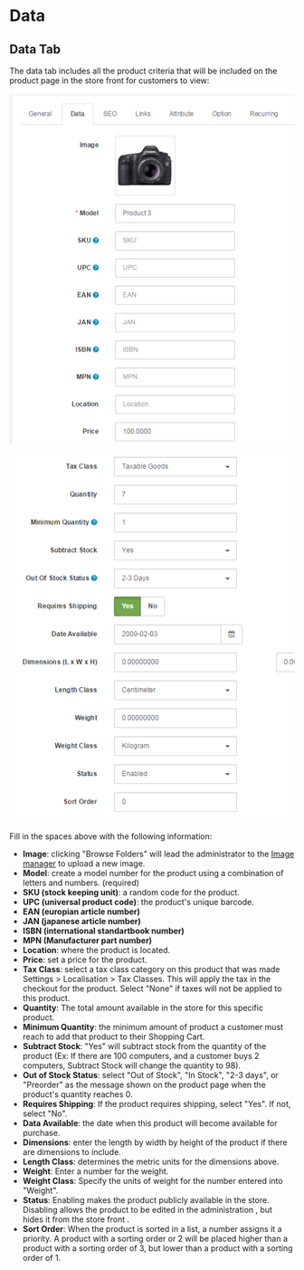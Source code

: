 Data
====

Data Tab
--------

The data tab includes all the product criteria that will be included on the product page in the store front for customers to view:

![products data](_images/products-data-1.png)

![products data](_images/products-data-2.png)

Fill in the spaces above with the following information:

- **Image**: clicking "Browse Folders" will lead the administrator to the [Image manager](docs/user-manual/admin/image-manager) to upload a new image.
- **Model**: create a model number for the product using a combination of letters and numbers. (required)
- **SKU (stock keeping unit)**: a random code for the product.
- **UPC (universal product code)**: the product's unique barcode.
- **EAN (europian article number)**
- **JAN (japanese article number)**
- **ISBN (international standartbook number)**
- **MPN (Manufacturer part number)**
- **Location**: where the product is located.
- **Price**: set a price for the product.
- **Tax Class**: select a tax class category on this product that was made Settings > Localisation > Tax Classes. This will apply the tax in the checkout for the product. Select "None" if taxes will not be applied to this product.
- **Quantity**: The total amount available in the store for this specific product.
- **Minimum Quantity**: the minimum amount of product a customer must reach to add that product to their Shopping Cart.
- **Subtract Stock**: "Yes" will subtract stock from the quantity of the product (Ex: If there are 100 computers, and a customer buys 2 computers, Subtract Stock will change the quantity to 98).
- **Out of Stock Status**: select "Out of Stock", "In Stock", "2-3 days", or "Preorder" as the message shown on the product page when the product's quantity reaches 0.
- **Requires Shipping**: If the product requires shipping, select "Yes". If not, select "No".
- **Data Available**: the date when this product will become available for purchase.
- **Dimensions**: enter the length by width by height of the product if there are dimensions to include.
- **Length Class**: determines the metric units for the dimensions above.
- **Weight**: Enter a number for the weight.
- **Weight Class**: Specify the units of weight for the number entered into "Weight".
- **Status**: Enabling makes the product publicly available in the store. Disabling allows the product to be edited in the administration , but hides it from the store front .
- **Sort Order**: When the product is sorted in a list, a number assigns it a priority. A product with a sorting order or 2 will be placed higher than a product with a sorting order of 3, but lower than a product with a sorting order of 1.
